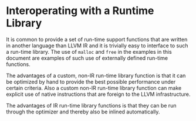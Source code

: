 # Interoperating with a Runtime Library


It is common to provide a set of run-time support functions that are written in another language than LLVM IR and it is trivially
easy to interface to such a run-time library.  The use of `malloc` and `free` in the examples in this document are examples of
such use of externally defined run-time functions.

The advantages of a custom, non-IR run-time library function is that it can be optimized by hand to provide the best possible
performance under certain criteria.  Also a custom non-IR run-time library function can make explicit use of native instructions
that are foreign to the LLVM infrastructure.

The advantages of IR run-time library functions is that they can be run through the optimizer and thereby also be inlined
automatically.



